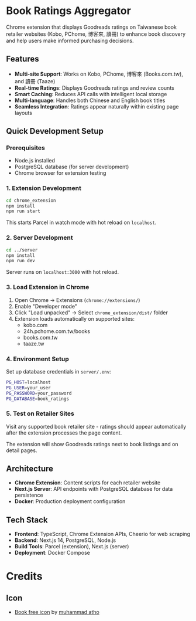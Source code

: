 # Book Ratings Aggregator

Chrome extension that displays Goodreads ratings on Taiwanese book retailer websites (Kobo, PChome, 博客來, 讀冊) to enhance book discovery and help users make informed purchasing decisions.

## Features

- **Multi-site Support**: Works on Kobo, PChome, 博客來 (Books.com.tw), and 讀冊 (Taaze)
- **Real-time Ratings**: Displays Goodreads ratings and review counts
- **Smart Caching**: Reduces API calls with intelligent local storage
- **Multi-language**: Handles both Chinese and English book titles
- **Seamless Integration**: Ratings appear naturally within existing page layouts

## Quick Development Setup

### Prerequisites
- Node.js installed
- PostgreSQL database (for server development)
- Chrome browser for extension testing

### 1. Extension Development
```bash
cd chrome_extension
npm install
npm run start
```
This starts Parcel in watch mode with hot reload on `localhost`.

### 2. Server Development  
```bash
cd ../server
npm install
npm run dev
```
Server runs on `localhost:3000` with hot reload.

### 3. Load Extension in Chrome
1. Open Chrome → Extensions (`chrome://extensions/`)
2. Enable "Developer mode" 
3. Click "Load unpacked" → Select `chrome_extension/dist/` folder
4. Extension loads automatically on supported sites:
   - kobo.com
   - 24h.pchome.com.tw/books
   - books.com.tw  
   - taaze.tw

### 4. Environment Setup
Set up database credentials in `server/.env`:
```bash
PG_HOST=localhost
PG_USER=your_user
PG_PASSWORD=your_password
PG_DATABASE=book_ratings
```

### 5. Test on Retailer Sites
Visit any supported book retailer site - ratings should appear automatically after the extension processes the page content.

The extension will show Goodreads ratings next to book listings and on detail pages.

## Architecture

- **Chrome Extension**: Content scripts for each retailer website
- **Next.js Server**: API endpoints with PostgreSQL database for data persistence
- **Docker**: Production deployment configuration

## Tech Stack

- **Frontend**: TypeScript, Chrome Extension APIs, Cheerio for web scraping
- **Backend**: Next.js 14, PostgreSQL, Node.js
- **Build Tools**: Parcel (extension), Next.js (server)
- **Deployment**: Docker Compose

# Credits
## Icon
- [Book free icon](https://www.flaticon.com/free-icon/book_11296198?term=book+star&page=1&position=29&origin=search&related_id=11296198) by [muhammad atho](https://www.flaticon.com/authors/muhammad-atho)
